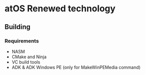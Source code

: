 # atOS Renewed technology

## Building

### Requirements
 - NASM
 - CMake and Ninja
 - VC build tools
 - ADK  & ADK Windows PE (only for MakeWinPEMedia command)